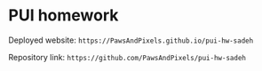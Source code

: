 # PUI homework

Deployed website: `https://PawsAndPixels.github.io/pui-hw-sadeh`

Repository link: `https://github.com/PawsAndPixels/pui-hw-sadeh`


